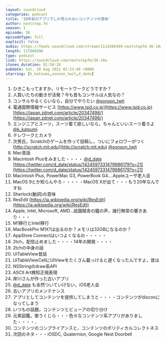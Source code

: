 ```yaml
---
layout: soundcloud
categories: podcast
title: '10年前のアプリでしか見られないコンテンツの意味'
author: nextstep.fm
season: 1
episode: 36
episodeType: full
explicit: false
audio: https://feeds.soundcloud.com/stream/1114360399-nextstepfm-36-10a.mp3
length: 117866996
type: podcast
link: https://soundcloud.com/nextstepfm/36-10a
itunes_duration: 01:50:26
pubdate: Sat, 28 Aug 2021 02:53:46 +0000
starring: [k_katsumi,sonson_twit,d_date]
---
```


1. ひきこもってますか，リモートワークどうですか？
2. 人買いたちの動きが活発？今も昔もコンサルは人気なの？
3. コンサルやるくらいなら，自分でやりたい [@sonson_twit](https://twitter.com/@sonson_twit)
4. 電通国際情報サービス [https://www.isid.co.jp](https://www.isid.co.jp) [https://japan.zdnet.com/article/20347498/](https://japan.zdnet.com/article/20347498/)
5. エンジニアとスーツ，スーツ着て欲しいなら，ちゃんといいスーツ着ろよ [@k_katsumi](https://twitter.com/@k_katsumi)
6. テレワークとカメラ
7. 次男氏，Scratchのゲームを作って投稿し，ついにフォロワーがつく [http://scratch.mit.edu](http://scratch.mit.edu) [@sonson_twit](https://twitter.com/@sonson_twit)
8.  Mac昔話
9.  Macintosh Plusをみました・・・・ [@d_date](https://twitter.com/@d_date) [https://twitter.com/d_date/status/1424597331479986179?s=21](https://twitter.com/d_date/status/1424597331479986179?s=21)
10. Macintosh Plus, PowerMac G3, PowerBook G4....Appleユーザ老人会
11. MacOS 9とか知らんやろ・・・・・MacOS Xが出て・・・もう20年なんですね
12. Sherlock(動詞)の意味
13. ResEdit [https://ja.wikipedia.org/wiki/ResEdit](https://ja.wikipedia.org/wiki/ResEdit)
14. Apple, Intel, Microsoft, AMD...祇園精舎の鐘の声，諸行無常の響きあり・・・
15. M1移行とIntel移行
16. MacBookPro M1X?は出るのか？メモリは32GBになるのか？
17. AppStore Connectはいつよくなるの・・・・・
18. 2tch，配信止めました・・・・14年の開発・・・・
19. 2tchの中身の話
20. UITableView昔話
21. UITableViewCellにUIViewをたくさん載っけると遅くなったんですよ，昔は
22. NSStringのdraw系API
23. ASCII Art検知正規表現
24. 岸川さんが作った古いアプリ
25. [@d_date](https://twitter.com/@d_date) も全然ついていけない，iOS老人会
26. 古いアプリのメンテナンス
27. アプリとしてコンテンツを提供してしまうと・・・・コンテンツがdisconになってしまう
28. いつもの話題，コンテンツとビューアの切り分け
29. 元素図鑑，歌うくじら・・・色々なコンテンツ系アプリがありました・・・・．
30. コンテンツのコンプライアンスと，コンテンツのポリティカルコレクトネス
31. 次回のネタ・・・iOSDC, Quaternion, Google Nest Doorbell
